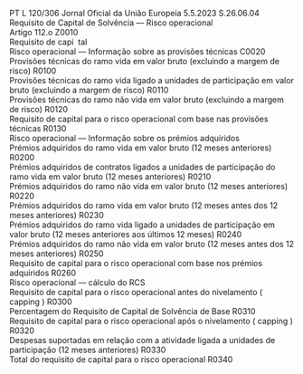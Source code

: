 PT  L 120/306 Jornal Oficial da União Europeia 5.5.2023
 S.26.06.04  
Requisito de Capital de Solvência — Risco operacional  
Artigo 112.o Z0010  
Requisito de capi ­
tal  
Risco operacional — Informação sobre as provisões técnicas  C0020  
Provisões técnicas do ramo vida em valor bruto (excluindo a margem de risco)  R0100  
Provisões técnicas do ramo vida ligado a unidades de participação em valor bruto (excluindo a 
margem de risco)  R0110  
Provisões técnicas do ramo não vida em valor bruto (excluindo a margem de risco)  R0120  
Requisito de capital para o risco operacional com base nas provisões técnicas  R0130  
Risco operacional — Informação sobre os prémios adquiridos  
Prémios adquiridos do ramo vida em valor bruto (12 meses anteriores)  R0200  
Prémios adquiridos de contratos ligados a unidades de participação do ramo vida em valor bruto 
(12 meses anteriores)  R0210  
Prémios adquiridos do ramo não vida em valor bruto (12 meses anteriores)  R0220  
Prémios adquiridos do ramo vida em valor bruto (12 meses antes dos 12 meses anteriores)  R0230  
Prémios adquiridos do ramo vida ligado a unidades de participação em valor bruto (12 meses 
anteriores aos últimos 12 meses)  R0240  
Prémios adquiridos do ramo não vida em valor bruto (12 meses antes dos 12 meses anteriores)  R0250  
Requisito de capital para o risco operacional com base nos prémios adquiridos  R0260  
Risco operacional — cálculo do RCS  
Requisito de capital para o risco operacional antes do nivelamento ( capping ) R0300  
Percentagem do Requisito de Capital de Solvência de Base  R0310  
Requisito de capital para o risco operacional após o nivelamento ( capping ) R0320  
Despesas suportadas em relação com a atividade ligada a unidades de participação (12 meses 
anteriores)  R0330  
Total do requisito de capital para o risco operacional  R0340